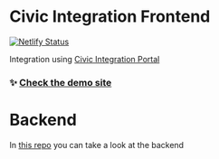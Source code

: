 # Civic Integration Frontend
[![Netlify Status](https://api.netlify.com/api/v1/badges/87fe0736-4749-481d-afb8-43091686babf/deploy-status)](https://app.netlify.com/sites/civic-integration/deploys)

Integration using [Civic Integration Portal](https://integrate.civic.com)

### ✨ [Check the demo site](https://civic-integration.netlify.app)<br />

# Backend
In [this repo](https://github.com/s4nt14go/integrate-back) you can take a look at the backend
